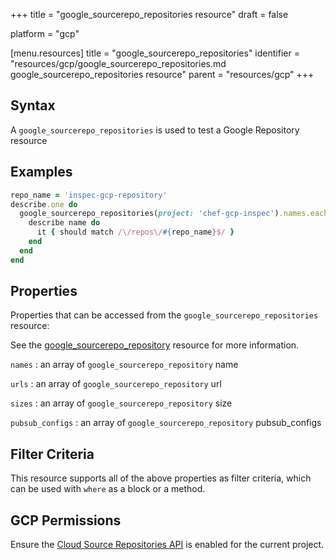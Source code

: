 +++
title = "google_sourcerepo_repositories resource"
draft = false

platform = "gcp"

[menu.resources]
    title = "google_sourcerepo_repositories"
    identifier = "resources/gcp/google_sourcerepo_repositories.md google_sourcerepo_repositories resource"
    parent = "resources/gcp"
+++

## Syntax

A `google_sourcerepo_repositories` is used to test a Google Repository resource

## Examples

```ruby
repo_name = 'inspec-gcp-repository'
describe.one do
  google_sourcerepo_repositories(project: 'chef-gcp-inspec').names.each do |name|
    describe name do
      it { should match /\/repos\/#{repo_name}$/ }
    end
  end
end
```

## Properties

Properties that can be accessed from the `google_sourcerepo_repositories` resource:

See the [google_sourcerepo_repository](/resources/google_sourcerepo_repository/#properties) resource for more information.

`names`
: an array of `google_sourcerepo_repository` name

`urls`
: an array of `google_sourcerepo_repository` url

`sizes`
: an array of `google_sourcerepo_repository` size

`pubsub_configs`
: an array of `google_sourcerepo_repository` pubsub_configs

## Filter Criteria

This resource supports all of the above properties as filter criteria, which can be used
with `where` as a block or a method.

## GCP Permissions

Ensure the [Cloud Source Repositories API](https://console.cloud.google.com/apis/library/sourcerepo.googleapis.com/) is enabled for the current project.
